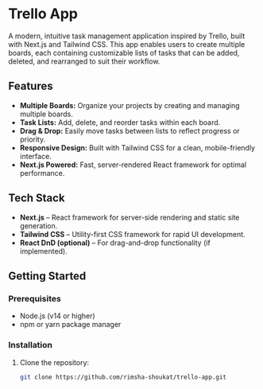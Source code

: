 # Trello App

A modern, intuitive task management application inspired by Trello, built with Next.js and Tailwind CSS. This app enables users to create multiple boards, each containing customizable lists of tasks that can be added, deleted, and rearranged to suit their workflow.

## Features

- **Multiple Boards:** Organize your projects by creating and managing multiple boards.
- **Task Lists:** Add, delete, and reorder tasks within each board.
- **Drag & Drop:** Easily move tasks between lists to reflect progress or priority.
- **Responsive Design:** Built with Tailwind CSS for a clean, mobile-friendly interface.
- **Next.js Powered:** Fast, server-rendered React framework for optimal performance.

## Tech Stack

- **Next.js** – React framework for server-side rendering and static site generation.
- **Tailwind CSS** – Utility-first CSS framework for rapid UI development.
- **React DnD (optional)** – For drag-and-drop functionality (if implemented).

## Getting Started

### Prerequisites

- Node.js (v14 or higher)
- npm or yarn package manager

### Installation

1. Clone the repository:

   ```bash
   git clone https://github.com/rimsha-shoukat/trello-app.git
